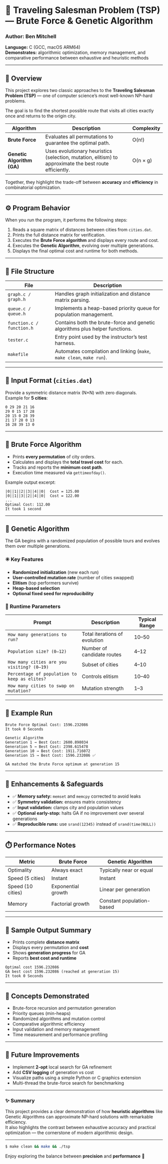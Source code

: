 # 🧭 Traveling Salesman Problem (TSP) — Brute Force & Genetic Algorithm

### Author: **Ben Mitchell**  
**Language:** C (GCC, macOS ARM64)  
**Demonstrates:** algorithmic optimization, memory management, and comparative performance between exhaustive and heuristic methods

---

## 📘 Overview

This project explores two classic approaches to the **Traveling Salesman Problem (TSP)** — one of computer science’s most well-known NP-hard problems.  

The goal is to find the shortest possible route that visits all cities exactly once and returns to the origin city.  

| Algorithm | Description | Complexity |
|------------|--------------|-------------|
| **Brute Force** | Evaluates all permutations to guarantee the optimal path. | O(n!) |
| **Genetic Algorithm (GA)** | Uses evolutionary heuristics (selection, mutation, elitism) to approximate the best route efficiently. | O(n × g) |

Together, they highlight the trade-off between **accuracy** and **efficiency** in combinatorial optimization.

---

## ⚙️ Program Behavior

When you run the program, it performs the following steps:

1. Reads a square matrix of distances between cities from `cities.dat`.
2. Prints the full distance matrix for verification.
3. Executes the **Brute Force algorithm** and displays every route and cost.
4. Executes the **Genetic Algorithm**, evolving over multiple generations.
5. Displays the final optimal cost and runtime for both methods.

---

## 📂 File Structure

| File | Description |
|------|--------------|
| `graph.c / graph.h` | Handles graph initialization and distance matrix parsing. |
| `queue.c / queue.h` | Implements a heap-based priority queue for population management. |
| `function.c / function.h` | Contains both the brute-force and genetic algorithms plus helper functions. |
| `tester.c` | Entry point used by the instructor’s test harness. |
| `makefile` | Automates compilation and linking (`make`, `make clean`, `make run`). |

---

## 💾 Input Format (`cities.dat`)

Provide a symmetric distance matrix (N×N) with zero diagonals.  
Example for **5 cities**:

```
0 29 20 21 16
29 0 15 17 28
20 15 0 28 39
21 17 28 0 13
16 28 39 13 0
```

---

## 🧮 Brute Force Algorithm

- Prints **every permutation** of city orders.
- Calculates and displays the **total travel cost** for each.
- Tracks and reports the **minimum cost path**.
- Execution time measured via `gettimeofday()`.

Example output excerpt:
```
|0||1||2||3||4||0|  Cost = 125.00  
|0||1||3||2||4||0|  Cost = 122.00  
...
Optimal Cost: 112.00
It took 1 second
```

---

## 🧬 Genetic Algorithm

The GA begins with a randomized population of possible tours and evolves them over multiple generations.

### ✳️ Key Features
- **Randomized initialization** (new each run)
- **User-controlled mutation rate** (number of cities swapped)
- **Elitism** (top performers survive)
- **Heap-based selection**
- **Optional fixed seed for reproducibility**

### 🧠 Runtime Parameters

| Prompt | Description | Typical Range |
|--------|--------------|----------------|
| `How many generations to run?` | Total iterations of evolution | 10–50 |
| `Population size? (0–12)` | Number of candidate routes | 4–12 |
| `How many cities are you visiting? (0–19)` | Subset of cities | 4–10 |
| `Percentage of population to keep as elites?` | Controls elitism | 10–40 |
| `How many cities to swap on mutation?` | Mutation strength | 1–3 |

---

## 🧪 Example Run

```
Brute Force Optimal Cost: 1596.232086
It took 0 Seconds

Genetic Algorithm
Generation 1 → Best Cost: 2600.898034  
Generation 5 → Best Cost: 2398.615478  
Generation 10 → Best Cost: 1911.716072  
Generation 15 → Best Cost: 1596.232086 ✅

GA matched the Brute Force optimum at generation 15
```

---

## 🧰 Enhancements & Safeguards

- ✅ **Memory safety:** `memset` and `memcpy` corrected to avoid leaks  
- ✅ **Symmetry validation:** ensures matrix consistency  
- ✅ **Input validation:** clamps city and population values  
- ✅ **Optional early-stop:** halts GA if no improvement over several generations  
- ✅ **Reproducible runs:** use `srand(12345)` instead of `srand(time(NULL))`  

---

## ⏱️ Performance Notes

| Metric | Brute Force | Genetic Algorithm |
|---------|--------------|-------------------|
| Optimality | Always exact | Typically near or equal |
| Speed (5 cities) | Instant | Instant |
| Speed (10 cities) | Exponential growth | Linear per generation |
| Memory | Factorial growth | Constant population-based |

---

## 🧾 Sample Output Summary

- Prints complete **distance matrix**
- Displays every permutation and **cost**
- Shows **generation progress** for GA
- Reports **best cost and runtime**

```
Optimal cost 1596.232086
GA best cost 1596.232086 (reached at generation 15)
It took 0 Seconds
```

---

## 🧩 Concepts Demonstrated

- Brute-force recursion and permutation generation  
- Priority queues (min-heaps)  
- Randomized algorithms and mutation control  
- Comparative algorithmic efficiency  
- Input validation and memory management  
- Time measurement and performance profiling  

---

## 🧠 Future Improvements

- Implement **2-opt** local search for GA refinement  
- Add **CSV logging** of generation vs cost  
- Visualize paths using a simple Python or C graphics extension  
- Multi-thread the brute-force search for benchmarking

---

### ✨ Summary
This project provides a clear demonstration of how **heuristic algorithms** like Genetic Algorithms can approximate NP-hard solutions with remarkable efficiency.  
It also highlights the contrast between exhaustive accuracy and practical optimization — the cornerstone of modern algorithmic design.

---

```bash
$ make clean && make && ./tsp
```
Enjoy exploring the balance between **precision** and **performance** 🚀